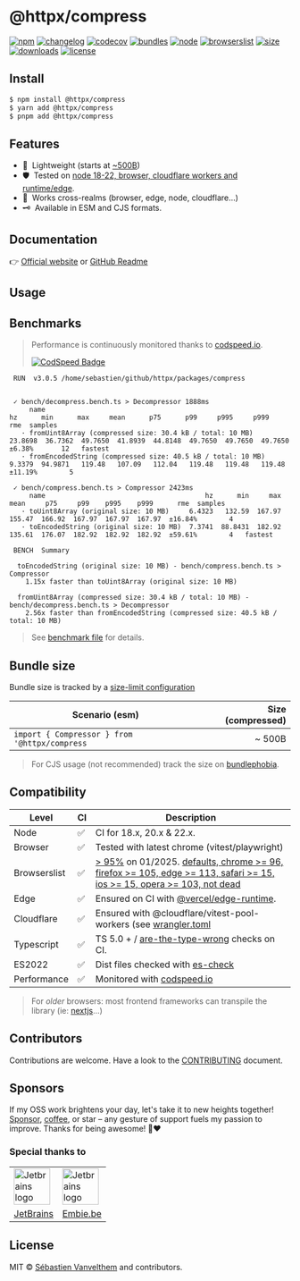 # @httpx/compress

[![npm](https://img.shields.io/npm/v/@httpx/compress?style=for-the-badge&label=Npm&labelColor=444&color=informational)](https://www.npmjs.com/package/@httpx/compress)
[![changelog](https://img.shields.io/static/v1?label=&message=changelog&logo=github&style=for-the-badge&labelColor=444&color=informational)](https://github.com/belgattitude/httpx/blob/main/packages/compress/CHANGELOG.md)
[![codecov](https://img.shields.io/codecov/c/github/belgattitude/httpx?logo=codecov&label=Unit&flag=httpx-compress-unit&style=for-the-badge&labelColor=444)](https://app.codecov.io/gh/belgattitude/httpx/tree/main/packages%2Fcompress)
[![bundles](https://img.shields.io/static/v1?label=&message=cjs|esm@treeshake&logo=webpack&style=for-the-badge&labelColor=444&color=informational)](https://github.com/belgattitude/httpx/blob/main/packages/compress/.size-limit.cjs)
[![node](https://img.shields.io/static/v1?label=Node&message=18%2b&logo=node.js&style=for-the-badge&labelColor=444&color=informational)](#compatibility)
[![browserslist](https://img.shields.io/static/v1?label=Browser&message=%3E96%25&logo=googlechrome&style=for-the-badge&labelColor=444&color=informational)](#compatibility)
[![size](https://img.shields.io/bundlephobia/minzip/@httpx/compress@latest?label=Max&style=for-the-badge&labelColor=444&color=informational)](https://bundlephobia.com/package/@httpx/compress@latest)
[![downloads](https://img.shields.io/npm/dm/@httpx/compress?style=for-the-badge&labelColor=444)](https://www.npmjs.com/package/@httpx/compress)
[![license](https://img.shields.io/npm/l/@httpx/compress?style=for-the-badge&labelColor=444)](https://github.com/belgattitude/httpx/blob/main/LICENSE)

## Install

```bash
$ npm install @httpx/compress
$ yarn add @httpx/compress
$ pnpm add @httpx/compress
```

## Features

- 📐&nbsp; Lightweight (starts at [~500B](#bundle-size)) 
- 🛡️&nbsp; Tested on [node 18-22, browser, cloudflare workers and runtime/edge](#compatibility).
- 🙏&nbsp; Works cross-realms (browser, edge, node, cloudflare...)
- 🗝️&nbsp; Available in ESM and CJS formats.

## Documentation

👉 [Official website](https://belgattitude.github.io/httpx/compress) or [GitHub Readme](https://github.com/belgattitude/httpx/tree/main/packages/compress#readme)

## Usage

## Benchmarks

> Performance is continuously monitored thanks to [codspeed.io](https://codspeed.io/belgattitude/httpx). 
>
> [![CodSpeed Badge](https://img.shields.io/endpoint?url=https://codspeed.io/badge.json)](https://codspeed.io/belgattitude/httpx)

```
 RUN  v3.0.5 /home/sebastien/github/httpx/packages/compress


 ✓ bench/decompress.bench.ts > Decompressor 1888ms
     name                                                              hz      min      max     mean      p75      p99     p995     p999      rme  samples
   · fromUint8Array (compressed size: 30.4 kB / total: 10 MB)     23.8698  36.7362  49.7650  41.8939  44.8148  49.7650  49.7650  49.7650   ±6.38%       12   fastest
   · fromEncodedString (compressed size: 40.5 kB / total: 10 MB)   9.3379  94.9871   119.48   107.09   112.04   119.48   119.48   119.48  ±11.19%        5

 ✓ bench/compress.bench.ts > Compressor 2423ms
     name                                        hz      min     max    mean     p75     p99    p995    p999      rme  samples
   · toUint8Array (original size: 10 MB)     6.4323   132.59  167.97  155.47  166.92  167.97  167.97  167.97  ±16.84%        4
   · toEncodedString (original size: 10 MB)  7.3741  88.8431  182.92  135.61  176.07  182.92  182.92  182.92  ±59.61%        4   fastest

 BENCH  Summary

  toEncodedString (original size: 10 MB) - bench/compress.bench.ts > Compressor
    1.15x faster than toUint8Array (original size: 10 MB)

  fromUint8Array (compressed size: 30.4 kB / total: 10 MB) - bench/decompress.bench.ts > Decompressor
    2.56x faster than fromEncodedString (compressed size: 40.5 kB / total: 10 MB)

```

> See [benchmark file](https://github.com/belgattitude/httpx/blob/main/packages/compress/bench/comparative.bench.ts) for details.

## Bundle size

Bundle size is tracked by a [size-limit configuration](https://github.com/belgattitude/httpx/blob/main/packages/compress/.size-limit.ts)

| Scenario (esm)                                | Size (compressed) |
|-----------------------------------------------|------------------:|
| `import { Compressor } from '@httpx/compress` |            ~ 500B |

> For CJS usage (not recommended) track the size on [bundlephobia](https://bundlephobia.com/package/@httpx/compress@latest).

## Compatibility

| Level      | CI | Description                                                                                                                                                                                                                                                                                                                                                                                       |
|------------|----|---------------------------------------------------------------------------------------------------------------------------------------------------------------------------------------------------------------------------------------------------------------------------------------------------------------------------------------------------------------------------------------------------|  
| Node       | ✅  | CI for 18.x, 20.x & 22.x.                                                                                                                                                                                                                                                                                                                                                                         |
| Browser      | ✅  | Tested with latest chrome (vitest/playwright)                                                                                                                                                                                                                                                                                                                                                     |
| Browserslist | ✅  | [> 95%](https://browserslist.dev/?q=ZGVmYXVsdHMsIGNocm9tZSA%2BPSA5NiwgZmlyZWZveCA%2BPSAxMDUsIGVkZ2UgPj0gMTEzLCBzYWZhcmkgPj0gMTUsIGlvcyA%2BPSAxNSwgb3BlcmEgPj0gMTAzLCBub3QgZGVhZA%3D%3D) on 01/2025. [defaults, chrome >= 96, firefox >= 105, edge >= 113, safari >= 15, ios >= 15, opera >= 103, not dead](https://github.com/belgattitude/httpx/blob/main/packages/compress/.browserslistrc) |
| Edge         | ✅  | Ensured on CI with [@vercel/edge-runtime](https://github.com/vercel/edge-runtime).                                                                                                                                                                                                                                                                                                                | 
| Cloudflare   | ✅  | Ensured with @cloudflare/vitest-pool-workers (see [wrangler.toml](https://github.com/belgattitude/httpx/blob/main/devtools/vitest/wrangler.toml)                                                                                                                                                                                                                                                  |
| Typescript | ✅  | TS 5.0 + / [are-the-type-wrong](https://github.com/arethetypeswrong/arethetypeswrong.github.io) checks on CI.                                                                                                                                                                                                                                                                                     |
| ES2022     | ✅  | Dist files checked with [es-check](https://github.com/yowainwright/es-check)                                                                                                                                                                                                                                                                                                                      |
| Performance| ✅  | Monitored with [codspeed.io](https://codspeed.io/belgattitude/httpx)                                                                                                                                                                                                                                                                                                                              |

> For _older_ browsers: most frontend frameworks can transpile the library (ie: [nextjs](https://nextjs.org/docs/app/api-reference/next-config-js/transpilePackages)...)


## Contributors

Contributions are welcome. Have a look to the [CONTRIBUTING](https://github.com/belgattitude/httpx/blob/main/CONTRIBUTING.md) document.

## Sponsors

If my OSS work brightens your day, let's take it to new heights together!
[Sponsor](<[sponsorship](https://github.com/sponsors/belgattitude)>), [coffee](<(https://ko-fi.com/belgattitude)>),
or star – any gesture of support fuels my passion to improve. Thanks for being awesome! 🙏❤️

### Special thanks to

<table>
  <tr>
    <td>
      <a href="https://www.jetbrains.com/?ref=belgattitude" target="_blank">
         <img width="65" src="https://asset.brandfetch.io/idarKiKkI-/id53SttZhi.jpeg" alt="Jetbrains logo" />
      </a>
    </td>
    <td>
      <a href="https://www.embie.be/?ref=belgattitude" target="_blank">
        <img width="65" src="https://avatars.githubusercontent.com/u/98402122?s=200&v=4" alt="Jetbrains logo" />    
      </a>
    </td>
  </tr>
  <tr>
    <td align="center">
      <a href="https://www.jetbrains.com/?ref=belgattitude" target="_blank">JetBrains</a>
    </td>
    <td align="center">
      <a href="https://www.embie.be/?ref=belgattitude" target="_blank">Embie.be</a>
    </td>
   </tr>
</table>

## License

MIT © [Sébastien Vanvelthem](https://github.com/belgattitude) and contributors.
